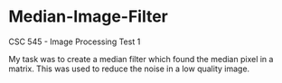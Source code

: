 # Median-Image-Filter
CSC 545 - Image Processing Test 1

My task was to create a median filter which found the median pixel in a matrix. This was used to reduce the noise in a low quality image.
